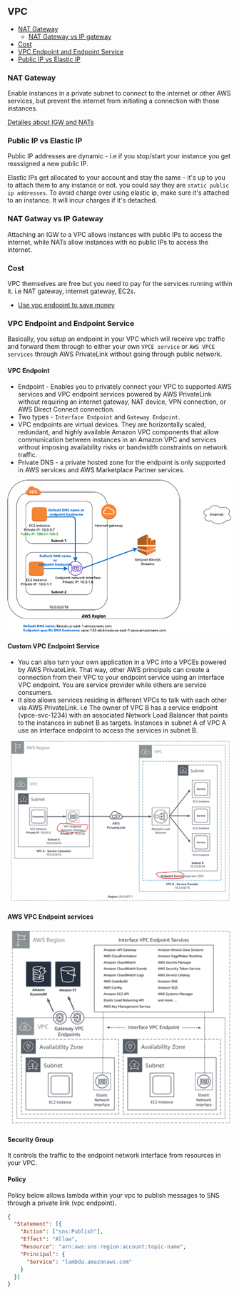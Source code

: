 ## VPC

- [NAT Gateway](#nat-gateway)
  - [NAT Gateway vs IP gateway](#nat-gateway-vs-ip-gateway)
- [Cost](#cost)
- [VPC Endpoint and Endpoint Service](#vpc-endpoint-and-endpoint-service)
- [Public IP vs Elastic iP](#public-ip-vs-elastic-ip)

### NAT Gateway

Enable instances in a private subnet to connect to the internet or other AWS services, but prevent the internet from initiating a connection with those instances.

[Detailes about IGW and NATs](https://medium.com/awesome-cloud/aws-vpc-difference-between-internet-gateway-and-nat-gateway-c9177e710af6)

### Public IP vs Elastic IP
Public IP addresses are dynamic - i.e if you stop/start your instance you get reassigned a new public IP.

Elastic IPs get allocated to your account and stay the same - it's up to you to attach them to any instance or not. you could say they are `static public ip addresses`. To avoid charge over using elastic ip, make sure it's attached to an instance. It will incur charges if it's detached.

### NAT Gatway vs IP Gateway
Attaching an IGW to a VPC allows instances with public IPs to access the internet, while NATs allow instances with no public IPs to access the internet.

### Cost
VPC themselves are free but you need to pay for the services running within it. i.e NAT gateway, internet gateway, EC2s.

- [Use vpc endpoint to save money](https://medium.com/nubego/how-to-save-money-with-aws-vpc-endpoints-9bac8ae1319c)

### VPC Endpoint and Endpoint Service

Basically, you setup an endpoint in your VPC which will receive vpc traffic and forward them through to either your own `VPCE service` or `AWS VPCE services` through AWS PrivateLink without going through public network.

#### VPC Endpoint

- Endpoint - Enables you to privately connect your VPC to supported AWS services and VPC endpoint services powered by AWS PrivateLink without requiring an internet gateway, NAT device, VPN connection, or AWS Direct Connect connection.
- Two types - `Interface Endpoint` and `Gateway Endpoint`.
- VPC endpoints are virtual devices. They are horizontally scaled, redundant, and highly available Amazon VPC components that allow communication between instances in an Amazon VPC and services without imposing availability risks or bandwidth constraints on network traffic.
- Private DNS - a private hosted zone for the endpoint is only supported in AWS services and AWS Marketplace Partner services.

![vpce](./vpce.png)

#### Custom VPC Endpoint Service

- You can also turn your own application in a VPC into a VPCEs powered by AWS PrivateLink. That way, other AWS principals can create a connection from their VPC to your endpoint service using an interface VPC endpoint. You are service provider while others are service consumers.
- It also allows services residing in different VPCs to talk with each other via AWS PrivateLink. i.e The owner of VPC B has a service endpoint (vpce-svc-1234) with an associated Network Load Balancer that points to the instances in subnet B as targets. Instances in subnet A of VPC A use an interface endpoint to access the services in subnet B.

![vpce-service](vpce-service.png)

#### AWS VPC Endpoint services

![aws-vpce-services](aws-vpce-services.png)

#### Security Group

It controls the traffic to the endpoint network interface from resources in your VPC.

#### Policy

Policy below allows lambda within your vpc to publish messages to SNS through a private link (vpc endpoint).

```json
{
  "Statement": [{
    "Action": ["sns:Publish"],
    "Effect": "Allow",
    "Resource": "arn:aws:sns:region:account:topic-name",
    "Principal": {
      "Service": "lambda.amazonaws.com"
    }
  }]
}
```
